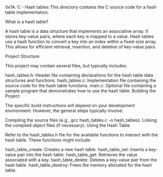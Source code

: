 0x1A. C - Hash tables
This directory contains the C source code for a hash table implementation.

What is a hash table?

A hash table is a data structure that implements an associative array. It stores key-value pairs, where each key is mapped to a value. Hash tables use a hash function to convert a key into an index within a fixed-size array. This allows for efficient retrieval, insertion, and deletion of key-value pairs.

Project Structure

This project may contain several files, but typically includes:

hash_tables.h: Header file containing declarations for the hash table data structures and functions.
hash_tables.c: Implementation file containing the source code for the hash table functions.
main.c: Optional file containing a sample program that demonstrates how to use the hash table.
Building the Project

The specific build instructions will depend on your development environment. However, the general steps typically involve:

Compiling the source files (e.g., gcc hash_tables.c -o hash_tables).
Linking the compiled object files (if necessary).
Using the Hash Table

Refer to the hash_tables.h file for the available functions to interact with the hash table. These functions might include:

hash_table_create: Creates a new hash table.
hash_table_set: Inserts a key-value pair into the hash table.
hash_table_get: Retrieves the value associated with a key.
hash_table_delete: Deletes a key-value pair from the hash table.
hash_table_destroy: Frees the memory allocated for the hash table.
